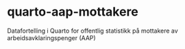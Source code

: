 # quarto-aap-mottakere
Datafortelling i Quarto for offentlig statistikk på mottakere av arbeidsavklaringspenger (AAP)
